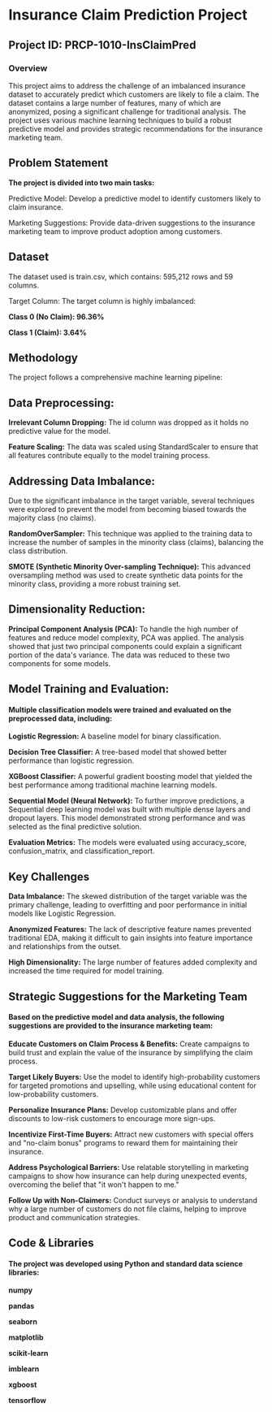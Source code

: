 # Insurance Claim Prediction Project

## Project ID: PRCP-1010-InsClaimPred

### Overview

This project aims to address the challenge of an imbalanced insurance dataset to accurately predict which customers are likely to file a claim. The dataset contains a large number of features, many of which are anonymized, posing a significant challenge for traditional analysis. The project uses various machine learning techniques to build a robust predictive model and provides strategic recommendations for the insurance marketing team.

## Problem Statement

**The project is divided into two main tasks:**

Predictive Model: Develop a predictive model to identify customers likely to claim insurance.

Marketing Suggestions: Provide data-driven suggestions to the insurance marketing team to improve product adoption among customers.

## Dataset

The dataset used is train.csv, which contains:
595,212 rows and 59 columns.

Target Column: The target column is highly imbalanced:

**Class 0 (No Claim): 96.36%**

**Class 1 (Claim): 3.64%**

## Methodology
The project follows a comprehensive machine learning pipeline:

## Data Preprocessing:

**Irrelevant Column Dropping:** The id column was dropped as it holds no predictive value for the model.

**Feature Scaling:** The data was scaled using StandardScaler to ensure that all features contribute equally to the model training process.

## Addressing Data Imbalance:

Due to the significant imbalance in the target variable, several techniques were explored to prevent the model from becoming biased towards the majority class (no claims).

**RandomOverSampler:** This technique was applied to the training data to increase the number of samples in the minority class (claims), balancing the class distribution.

**SMOTE (Synthetic Minority Over-sampling Technique):** This advanced oversampling method was used to create synthetic data points for the minority class, providing a more robust training set.

## Dimensionality Reduction:

**Principal Component Analysis (PCA):** To handle the high number of features and reduce model complexity, PCA was applied. The analysis showed that just two principal components could explain a significant portion of the data's variance. The data was reduced to these two components for some models.

## Model Training and Evaluation:

#### Multiple classification models were trained and evaluated on the preprocessed data, including:

**Logistic Regression:** A baseline model for binary classification.

**Decision Tree Classifier:** A tree-based model that showed better performance than logistic regression.

**XGBoost Classifier:** A powerful gradient boosting model that yielded the best performance among traditional machine learning models.

**Sequential Model (Neural Network):** To further improve predictions, a Sequential deep learning model was built with multiple dense layers and dropout layers. This model demonstrated strong performance and was selected as the final predictive solution.

**Evaluation Metrics:** The models were evaluated using accuracy_score, confusion_matrix, and classification_report.

## Key Challenges

**Data Imbalance:** The skewed distribution of the target variable was the primary challenge, leading to overfitting and poor performance in initial models like Logistic Regression.

**Anonymized Features:** The lack of descriptive feature names prevented traditional EDA, making it difficult to gain insights into feature importance and relationships from the outset.

**High Dimensionality:** The large number of features added complexity and increased the time required for model training.

## Strategic Suggestions for the Marketing Team

#### Based on the predictive model and data analysis, the following suggestions are provided to the insurance marketing team:

**Educate Customers on Claim Process & Benefits:** Create campaigns to build trust and explain the value of the insurance by simplifying the claim process.

**Target Likely Buyers:** Use the model to identify high-probability customers for targeted promotions and upselling, while using educational content for low-probability customers.

**Personalize Insurance Plans:** Develop customizable plans and offer discounts to low-risk customers to encourage more sign-ups.

**Incentivize First-Time Buyers:** Attract new customers with special offers and "no-claim bonus" programs to reward them for maintaining their insurance.

**Address Psychological Barriers:** Use relatable storytelling in marketing campaigns to show how insurance can help during unexpected events, overcoming the belief that "it won't happen to me."

**Follow Up with Non-Claimers:** Conduct surveys or analysis to understand why a large number of customers do not file claims, helping to improve product and communication strategies.

## Code & Libraries

#### The project was developed using Python and standard data science libraries:

**numpy**

**pandas**

**seaborn**

**matplotlib**

**scikit-learn**

**imblearn**

**xgboost**

**tensorflow**
